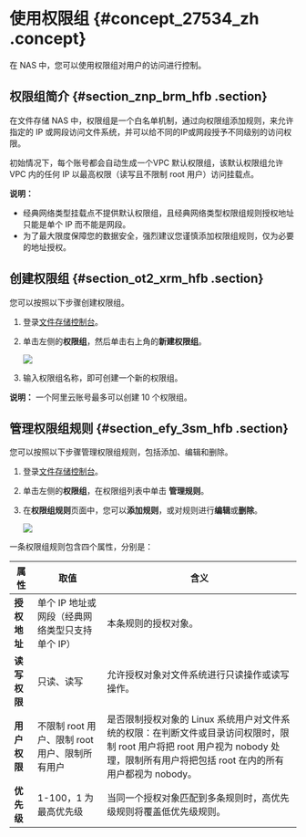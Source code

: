 # 使用权限组 {#concept_27534_zh .concept}

在 NAS 中，您可以使用权限组对用户的访问进行控制。

## 权限组简介 {#section_znp_brm_hfb .section}

在文件存储 NAS 中，权限组是一个白名单机制，通过向权限组添加规则，来允许指定的 IP 或网段访问文件系统，并可以给不同的IP或网段授予不同级别的访问权限。

初始情况下，每个账号都会自动生成一个VPC 默认权限组，该默认权限组允许 VPC 内的任何 IP 以最高权限（读写且不限制 root 用户）访问挂载点。

**说明：** 

-   经典网络类型挂载点不提供默认权限组，且经典网络类型权限组规则授权地址只能是单个 IP 而不能是网段。
-   为了最大限度保障您的数据安全，强烈建议您谨慎添加权限组规则，仅为必要的地址授权。

## 创建权限组 {#section_ot2_xrm_hfb .section}

您可以按照以下步骤创建权限组。

1.  登录[文件存储控制台](https://nas.console.aliyun.com/)。
2.  单击左侧的**权限组**，然后单击右上角的**新建权限组**。

    ![](http://static-aliyun-doc.oss-cn-hangzhou.aliyuncs.com/assets/img/18697/154218446013196_zh-CN.png)

3.  输入权限组名称，即可创建一个新的权限组。

**说明：** 一个阿里云账号最多可以创建 10 个权限组。

## 管理权限组规则 {#section_efy_3sm_hfb .section}

您可以按照以下步骤管理权限组规则，包括添加、编辑和删除。

1.  登录[文件存储控制台](https://nas.console.aliyun.com/)。
2.  单击左侧的**权限组**，在权限组列表中单击 **管理规则**。
3.  在**权限组规则**页面中，您可以**添加规则**，或对规则进行**编辑**或**删除**。

    ![](http://static-aliyun-doc.oss-cn-hangzhou.aliyuncs.com/assets/img/18697/154218446013197_zh-CN.png)


一条权限组规则包含四个属性，分别是：

|属性|取值|含义|
|--|--|--|
|**授权地址**|单个 IP 地址或网段（经典网络类型只支持单个 IP）|本条规则的授权对象。|
|**读写权限**|只读、读写|允许授权对象对文件系统进行只读操作或读写操作。|
|**用户权限**|不限制 root 用户、限制 root 用户、限制所有用户|是否限制授权对象的 Linux 系统用户对文件系统的权限：在判断文件或目录访问权限时，限制 root 用户将把 root 用户视为 nobody 处理，限制所有用户将把包括 root 在内的所有用户都视为 nobody。|
|**优先级**|1-100，1 为最高优先级|当同一个授权对象匹配到多条规则时，高优先级规则将覆盖低优先级规则。|

